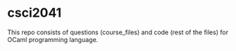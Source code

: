 # csci2041
This repo consists of questions (course_files) and code (rest of the files) for OCaml programming language.
